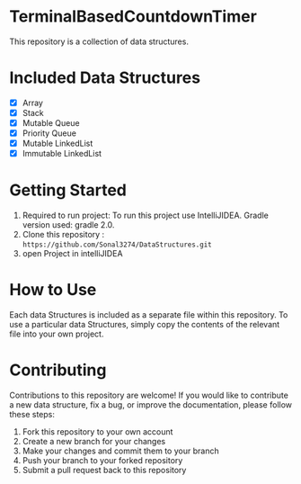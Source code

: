 # TerminalBasedCountdownTimer
This repository is a collection of data structures.

# Included Data Structures
- [x] Array
- [x] Stack
- [x] Mutable Queue
- [x] Priority Queue
- [x] Mutable LinkedList
- [x] Immutable LinkedList

# Getting Started

1. Required to run project:
   To run this project use IntelliJIDEA.
   Gradle version used: gradle 2.0.
2. Clone this repository :
   `https://github.com/Sonal3274/DataStructures.git`
3. open Project in intelliJIDEA

# How to Use
Each data Structures is included as a separate file within this repository.
To use a particular data Structures, simply copy the contents of the relevant file
into your own project.

# Contributing
Contributions to this repository are welcome!
If you would like to contribute a new data structure, fix a bug, or
improve the documentation, please follow these steps:

1. Fork this repository to your own account
2. Create a new branch for your changes
3. Make your changes and commit them to your branch
4. Push your branch to your forked repository
5. Submit a pull request back to this repository

